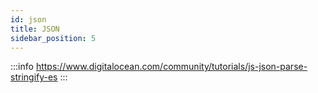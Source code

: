 ```yaml
---
id: json
title: JSON
sidebar_position: 5
---
```


:::info
https://www.digitalocean.com/community/tutorials/js-json-parse-stringify-es
:::